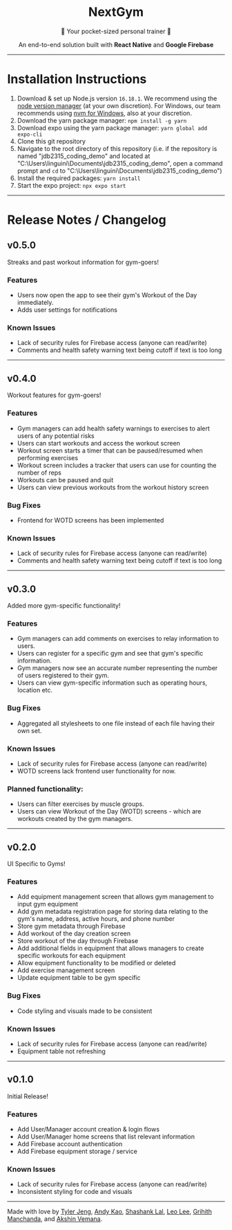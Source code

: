 <div align="center">
    <h1> NextGym </h1>
    <p>💪 Your pocket-sized personal trainer 💪</p>
    <p>An end-to-end solution built with <b> React Native</b> and <b>Google Firebase</b></p>
    <br\>
</div>

---

# Installation Instructions

1. Download & set up Node.js version `16.18.1`. We recommend using the [node version manager](https://github.com/nvm-sh/nvm) (at your own discretion). For Windows, our team recommends using [nvm for Windows](https://github.com/coreybutler/nvm-windows), also at your discretion.
2. Download the yarn package manager: `npm install -g yarn`
3. Download expo using the yarn package manager: `yarn global add expo-cli`
4. Clone this git repository
5. Navigate to the root directory of this repository (i.e. if the repository is named "jdb2315_coding_demo" and located at "C:\Users\linguini\Documents\jdb2315_coding_demo", open a command prompt and `cd` to "C:\Users\linguini\Documents\jdb2315_coding_demo")
6. Install the required packages: `yarn install`
7. Start the expo project: `npx expo start`


---

# Release Notes / Changelog

## v0.5.0
Streaks and past workout information for gym-goers!
### Features
 - Users now open the app to see their gym's Workout of the Day immediately.
 - Adds user settings for notifications
### Known Issues
 - Lack of security rules for Firebase access (anyone can read/write)
 - Comments and health safety warning text being cutoff if text is too long
 
---

## v0.4.0
Workout features for gym-goers!
### Features
 - Gym managers can add health safety warnings to exercises to alert users of any potential risks
 - Users can start workouts and access the workout screen
 - Workout screen starts a timer that can be paused/resumed when performing exercises
 - Workout screen includes a tracker that users can use for counting the number of reps
 - Workouts can be paused and quit
 - Users can view previous workouts from the workout history screen
### Bug Fixes
 - Frontend for WOTD screens has been implemented
### Known Issues
 - Lack of security rules for Firebase access (anyone can read/write)
 - Comments and health safety warning text being cutoff if text is too long
 
---

## v0.3.0
Added more gym-specific functionality!
### Features
 - Gym managers can add comments on exercises to relay information to users.
 - Users can register for a specific gym and see that gym's specific information.
 - Gym managers now see an accurate number representing the number of users registered to their gym.
 - Users can view gym-specific information such as operating hours, location etc.
 ### Bug Fixes
 - Aggregated all stylesheets to one file instead of each file having their own set.
 ### Known Issues
- Lack of security rules for Firebase access (anyone can read/write)
- WOTD screens lack frontend user functionality for now.
 ### Planned functionality:
  - Users can filter exercises by muscle groups.
  - Users can view Workout of the Day (WOTD) screens - which are workouts created by the gym managers.
    
---

## v0.2.0
UI Specific to Gyms!
### Features
 - Add equipment management screen that allows gym management to input gym equipment
 - Add gym metadata registration page for storing data relating to the gym's name, address, active hours, and phone number
 - Store gym metadata through Firebase
 - Add workout of the day creation screen
 - Store workout of the day through Firebase
 - Add additional fields in equipment that allows managers to create specific workouts for each equipment
 - Allow equipment functionality to be modified or deleted
 - Add exercise management screen
 - Update equipment table to be gym specific
 ### Bug Fixes
 - Code styling and visuals made to be consistent
 ### Known Issues
- Lack of security rules for Firebase access (anyone can read/write)
- Equipment table not refreshing 
    
---
    
## v0.1.0
Initial Release!
### Features
- Add User/Manager account creation & login flows
- Add User/Manager home screens that list relevant information
- Add Firebase account authentication
- Add Firebase equipment storage / service
### Known Issues
- Lack of security rules for Firebase access (anyone can read/write)
- Inconsistent styling for code and visuals

---

Made with love by
[Tyler Jeng](https://github.com/TJeng7),
 [Andy Kao](https://github.com/randyoni),
 [Shashank Lal](https://github.com/shashanklal01),
 [Leo Lee](https://github.com/Leol536),
 [Grihith Manchanda](https://github.com/grihithmanchanda),
 and [Akshin Vemana](https://github.com/AkshinVemana).
